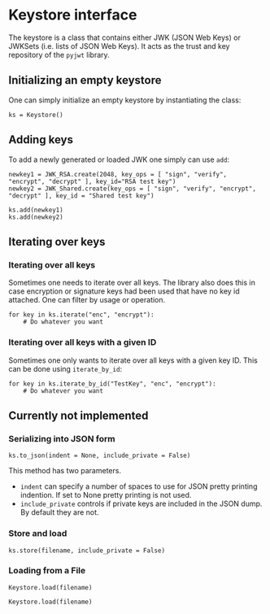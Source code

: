 # Keystore interface

The keystore is a class that contains either JWK (JSON Web Keys)
or JWKSets (i.e. lists of JSON Web Keys). It acts as the trust and
key repository of the ```pyjwt``` library.

## Initializing an empty keystore

One can simply initialize an empty keystore by instantiating the
class:

```
ks = Keystore()
```

## Adding keys

To add a newly generated or loaded JWK one simply can use ```add```:

```
newkey1 = JWK_RSA.create(2048, key_ops = [ "sign", "verify", "encrypt", "decrypt" ], key_id="RSA test key")
newkey2 = JWK_Shared.create(key_ops = [ "sign", "verify", "encrypt", "decrypt" ], key_id = "Shared test key")

ks.add(newkey1)
ks.add(newkey2)
```

## Iterating over keys

### Iterating over all keys

Sometimes one needs to iterate over all keys. The library also does this
in case encryption or signature keys had been used that have no key id
attached. One can filter by usage or operation.

```
for key in ks.iterate("enc", "encrypt"):
    # Do whatever you want
```

### Iterating over all keys with a given ID

Sometimes one only wants to iterate over all keys with a given key ID. This
can be done using ```iterate_by_id```:

```
for key in ks.iterate_by_id("TestKey", "enc", "encrypt"):
    # Do whatever you want
```

## Currently not implemented

### Serializing into JSON form

```
ks.to_json(indent = None, include_private = False)
```

This method has two parameters.

* ```indent``` can specify a number of spaces to use for JSON pretty
  printing indention. If set to None pretty printing is not used.
* ```include_private``` controls if private keys are included 
  in the JSON dump. By default they are not.

### Store and load

```
ks.store(filename, include_private = False)
```

### Loading from a File
```
Keystore.load(filename)
```

```
Keystore.load(filename)
```
